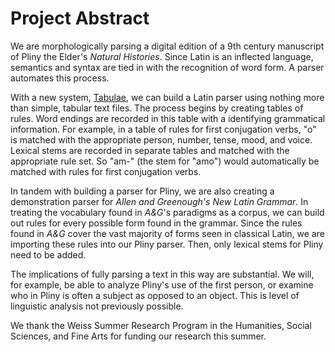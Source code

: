 # Project Abstract

We are morphologically parsing a digital edition of a 9th century manuscript of Pliny the Elder's *Natural Histories*. Since Latin is an inflected language, semantics and syntax are tied in with the recognition of word form. A parser automates this process.

With a new system, [Tabulae](http://neelsmith.github.io/tabulae/), we can build a Latin parser using nothing more than simple, tabular text files. The process begins by creating tables of rules. Word endings are recorded in this table with a identifying grammatical information. For example, in a table of rules for first conjugation verbs, "o" is matched with the appropriate person, number, tense, mood, and voice. Lexical stems are recorded in separate tables and matched with the appropriate rule set. So "am-" (the stem for "amo") would automatically be matched with rules for first conjugation verbs.  

In tandem with building a parser for Pliny, we are also creating a demonstration parser for *Allen and Greenough's New Latin Grammar*. In treating the vocabulary found in *A&G*'s paradigms as a corpus, we can build out rules for every possible form found in the grammar. Since the rules found in *A&G* cover the vast majority of forms seen in classical Latin, we are importing these rules into our Pliny parser. Then, only lexical stems for Pliny need to be added.

The implications of fully parsing a text in this way are substantial. We will, for example, be able to analyze Pliny's use of the first person, or examine who in Pliny is often a subject as opposed to an object. This is level of linguistic analysis not previously possible.  

We thank the Weiss Summer Research Program in the Humanities, Social Sciences, and Fine Arts for funding our research this summer.
